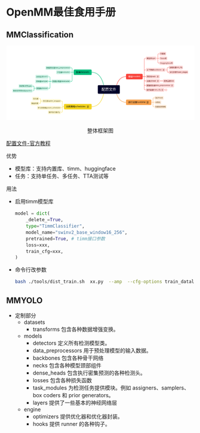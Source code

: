# OpenMM最佳食用手册



## MMClassification

![配置文件](assets/配置文件.svg)

<center>整体框架图</center>

[配置文件-官方教程](https://mmclassification.readthedocs.io/zh_CN/dev-1.x/user_guides/config.html)

优势

- 模型库：支持内置库、timm、huggingface
- 任务：支持单任务、多任务、TTA测试等

用法

- 启用timm模型库

  ```python
  model = dict(
      _delete_=True,
      type="TimmClassifier",
      model_name="swinv2_base_window16_256",
      pretrained=True, # timm接口参数
      loss=xxx,
      train_cfg=xxx,
  )
  ```

- 命令行改参数

  ```bash
  bash ./tools/dist_train.sh  xx.py  --amp  --cfg-options train_dataloader.batch_size=12
  ```





## MMYOLO

- 定制部分
  - datasets
    - transforms 包含各种数据增强变换。
  - models
    - detectors 定义所有检测模型类。
    - data_preprocessors 用于预处理模型的输入数据。
    - backbones 包含各种骨干网络
    - necks 包含各种模型颈部组件
    - dense_heads 包含执行密集预测的各种检测头。
    - losses 包含各种损失函数
    - task_modules 为检测任务提供模块。例如 assigners、samplers、box coders 和 prior generators。
    - layers 提供了一些基本的神经网络层
  - engine
    - optimizers 提供优化器和优化器封装。
    - hooks 提供 runner 的各种钩子。